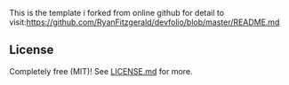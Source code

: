 This is the template i forked from online github for detail to visit:https://github.com/RyanFitzgerald/devfolio/blob/master/README.md


## License
Completely free (MIT)! See [LICENSE.md](LICENSE.md) for more.
